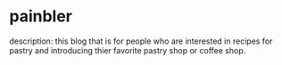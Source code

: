 # painbler
description: this blog that is for people who are interested in recipes for pastry and introducing thier favorite pastry shop or coffee shop.
